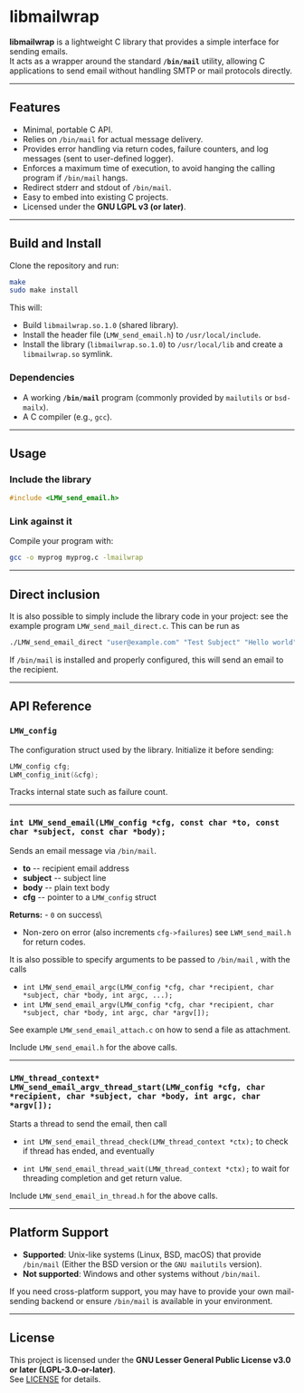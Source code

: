 # libmailwrap

**libmailwrap** is a lightweight C library that provides a simple
interface for sending emails.\
It acts as a wrapper around the standard **`/bin/mail`** utility,
allowing C applications to send email without handling SMTP or mail
protocols directly.

------------------------------------------------------------------------

## Features

-   Minimal, portable C API.
-   Relies on `/bin/mail` for actual message delivery.
-   Provides error handling via return codes, failure counters,
    and log messages (sent to user-defined logger).
-   Enforces a maximum time of execution, to avoid hanging the
    calling program if `/bin/mail` hangs.
-   Redirect stderr and stdout of  `/bin/mail`.
-   Easy to embed into existing C projects.
-   Licensed under the **GNU LGPL v3 (or later)**.

------------------------------------------------------------------------

## Build and Install

Clone the repository and run:

``` sh
make
sudo make install
```

This will:

-   Build `libmailwrap.so.1.0` (shared library).
-   Install the header file (`LMW_send_email.h`) to
    `/usr/local/include`.
-   Install the library (`libmailwrap.so.1.0`) to `/usr/local/lib` and
    create a `libmailwrap.so` symlink.

### Dependencies

-   A working **`/bin/mail`** program (commonly provided by `mailutils`
    or `bsd-mailx`).
-   A C compiler (e.g., `gcc`).

------------------------------------------------------------------------

## Usage

### Include the library

``` c
#include <LMW_send_email.h>
```

### Link against it

Compile your program with:

``` sh
gcc -o myprog myprog.c -lmailwrap
```

------------------------------------------------------------------------

## Direct inclusion

It is also possible to simply include the library code
in your project: see the example program `LMW_send_mail_direct.c`.
This can be run as

``` sh
./LMW_send_email_direct "user@example.com" "Test Subject" "Hello world"
```

If `/bin/mail` is installed and properly configured, this will send an
email to the recipient.

------------------------------------------------------------------------

## API Reference

### `LMW_config`

The configuration struct used by the library. Initialize it before
sending:

``` c
LMW_config cfg;
LWM_config_init(&cfg);
```

Tracks internal state such as failure count.

------------------------------------------------------------------------

### `int LMW_send_email(LMW_config *cfg, const char *to, const char *subject, const char *body);`

Sends an email message via `/bin/mail`.

-   **to** -- recipient email address
-   **subject** -- subject line
-   **body** -- plain text body
-   **cfg** -- pointer to a `LMW_config` struct

**Returns:** - `0` on success\
- Non-zero on error (also increments `cfg->failures`)
  see `LWM_send_mail.h` for return codes.

It is also possible to specify arguments to be passed to `/bin/mail` , with the calls

 - `int LMW_send_email_argc(LMW_config *cfg, char *recipient, char *subject, char *body, int argc, ...);`
 - `int LMW_send_email_argv(LMW_config *cfg, char *recipient, char *subject, char *body, int argc, char *argv[]);`

See example `LMW_send_email_attach.c` on how to send
a file as attachment.

Include  `LMW_send_email.h` for the above calls.

------------------------------------------------------------------------

### `LMW_thread_context* LMW_send_email_argv_thread_start(LMW_config *cfg, char *recipient, char *subject, char *body, int argc, char *argv[]);`

Starts a thread to send the email, then call

 - `int LMW_send_email_thread_check(LMW_thread_context *ctx);`
   to check if thread has ended, and eventually

 - `int LMW_send_email_thread_wait(LMW_thread_context *ctx);`
   to wait for threading completion and get return value.

Include  `LMW_send_email_in_thread.h` for the above calls.

------------------------------------------------------------------------

## Platform Support

-   **Supported**: Unix-like systems (Linux, BSD, macOS) that provide
    `/bin/mail` (Either the BSD version or the `GNU mailutils` version).
-   **Not supported**: Windows and other systems without `/bin/mail`.

If you need cross-platform support, you may have to provide your own
mail-sending backend or ensure `/bin/mail` is available in your
environment.

------------------------------------------------------------------------

## License

This project is licensed under the **GNU Lesser General Public License
v3.0 or later (LGPL-3.0-or-later)**.\
See [LICENSE](https://www.gnu.org/licenses/lgpl-3.0.html) for details.
